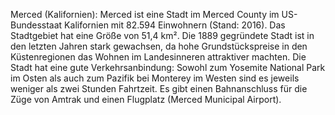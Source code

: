 Merced (Kalifornien): Merced ist eine Stadt im Merced County im US-Bundesstaat Kalifornien mit 82.594 Einwohnern (Stand: 2016). Das Stadtgebiet hat eine Größe von 51,4 km². Die 1889 gegründete Stadt ist in den letzten Jahren stark gewachsen, da hohe Grundstückspreise in den Küstenregionen das Wohnen im Landesinneren attraktiver machten. Die Stadt hat eine gute Verkehrsanbindung: Sowohl zum Yosemite National Park im Osten als auch zum Pazifik bei Monterey im Westen sind es jeweils weniger als zwei Stunden Fahrtzeit. Es gibt einen Bahnanschluss für die Züge von Amtrak und einen Flugplatz (Merced Municipal Airport).
